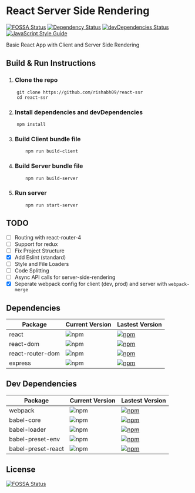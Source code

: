 # React Server Side Rendering

[![FOSSA Status](https://app.fossa.io/api/projects/git%2Bgithub.com%2Frishabh09%2Freact-ssr.svg?type=shield)](https://app.fossa.io/projects/git%2Bgithub.com%2Frishabh09%2Freact-ssr?ref=badge_shield) [![Dependency Status](https://david-dm.org/rishabh09/react-ssr.svg)](https://david-dm.org/rishabh09/react-ssr) [![devDependencies Status](https://david-dm.org/rishabh09/react-ssr/dev-status.svg)](https://david-dm.org/rishabh09/react-ssr?type=dev) [![JavaScript Style Guide](https://img.shields.io/badge/code_style-standard-brightgreen.svg)](https://standardjs.com)




Basic React App with Client and Server Side Rendering

## Build & Run Instructions

1. ### Clone the repo
```
    git clone https://github.com/rishabh09/react-ssr
    cd react-ssr
```

2. ### Install dependencies and devDependencies

```
    npm install
```

3. ### Build Client bundle file

    ```
        npm run build-client
    ```

4. ### Build Server bundle file

    ```
        npm run build-server
    ```

5. ### Run server

    ```
        npm run start-server
    ```

## TODO

- [ ] Routing with react-router-4
- [ ] Support for redux
- [ ] Fix Project Structure
- [x] Add Eslint (standard)
- [ ] Style and File Loaders
- [ ] Code Splitting
- [ ] Async API calls for server-side-rendering
- [x] Seperate webpack config for client (dev, prod) and server with `webpack-merge`

## Dependencies
| **Package** | **Current Version**|**Lastest Version** |
|---|---|---|
| react | ![npm](https://img.shields.io/badge/npm-16.0.0-brightgreen.svg?style=flat-square)| [![npm](https://img.shields.io/npm/v/react.svg?style=flat-square)](https://www.npmjs.com/package/react)|
| react-dom | ![npm](https://img.shields.io/badge/npm-16.0.0-brightgreen.svg?style=flat-square)| [![npm](https://img.shields.io/npm/v/react-dom.svg?style=flat-square)](https://www.npmjs.com/package/react-dom)|
| react-router-dom | ![npm](https://img.shields.io/badge/npm-4.2.2-brightgreen.svg?style=flat-square)| [![npm](https://img.shields.io/npm/v/react-router.svg?style=flat-square)](https://www.npmjs.com/package/react-router) |
| express | ![npm](https://img.shields.io/badge/npm-4.16.2-brightgreen.svg?style=flat-square)| [![npm](https://img.shields.io/npm/v/express.svg?style=flat-square)](https://www.npmjs.com/package/express) |


## Dev Dependencies
| **Package** | **Current Version**|**Lastest Version** |
|---|---|---|
| webpack | ![npm](https://img.shields.io/badge/npm-3.6.0-brightgreen.svg?style=flat-square)| [![npm](https://img.shields.io/npm/v/webpack.svg?style=flat-square)](https://www.npmjs.com/package/webpack) |
| babel-core | ![npm](https://img.shields.io/badge/npm-6.26.0-brightgreen.svg?style=flat-square)| [![npm](https://img.shields.io/npm/v/babel-core.svg?style=flat-square)](https://www.npmjs.com/package/babel-core)|
| babel-loader | ![npm](https://img.shields.io/badge/npm-7.1.2-brightgreen.svg?style=flat-square)| [![npm](https://img.shields.io/npm/v/babel-loader.svg?style=flat-square)](https://www.npmjs.com/package/babel-loader)|
| babel-preset-env | ![npm](https://img.shields.io/badge/npm-1.6.0-brightgreen.svg?style=flat-square)| [![npm](https://img.shields.io/npm/v/babel-preset-env.svg?style=flat-square)](https://www.npmjs.com/package/babel-preset-env)|
| babel-preset-react | ![npm](https://img.shields.io/badge/npm-6.24.1-brightgreen.svg?style=flat-square)| [![npm](https://img.shields.io/npm/v/babel-preset-react.svg?style=flat-square)](https://www.npmjs.com/package/babel-preset-react)|

## License
[![FOSSA Status](https://app.fossa.io/api/projects/git%2Bgithub.com%2Frishabh09%2Freact-ssr.svg?type=large)](https://app.fossa.io/projects/git%2Bgithub.com%2Frishabh09%2Freact-ssr?ref=badge_large)

